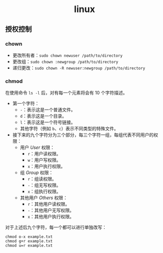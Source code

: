<center><h1>linux</h1></center>



## 授权控制

### chown

- 更改所有者：`sudo chown newuser /path/to/directory`
- 更改组：`sudo chown :newgroup /path/to/directory`
- 递归更改：`sudo chown -R newuser:newgroup /path/to/directory`



### chmod

在使用命令 `ls -l` 后，对有每一个元素将会有 $10$ 个字符描述。

- 第一个字符：
  - `-`：表示这是一个普通文件。
  - `d`：表示这是一个目录。
  - `l`：表示这是一个符号链接。
  - 其他字符（例如 `b`、`c`）表示不同类型的特殊文件。
- 接下来的九个字符分为三个部分，每三个字符一组，每组代表不同用户的权限：
  - 用户 $User$ 权限：
    - `r`：用户读权限。
    - `w`：用户写权限。
    - `x`：用户执行权限。
  - 组 $Group$ 权限：
    - `r`：组读权限。
    - `-`：组无写权限。
    - `x`：组执行权限。
  - 其他用户 $Others$ 权限：
    - `r`：其他用户读权限。
    - `-`：其他用户无写权限。
    - `x`：其他用户执行权限。

对于上述后九个字符，每一个都可以进行单独改写：

```shell
chmod o-x example.txt
chmod g+r example.txt
chmod u=r example.txt
```

